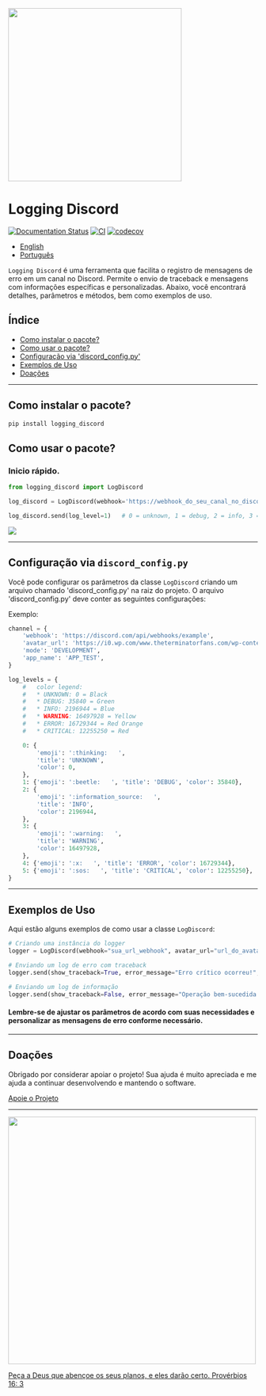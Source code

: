 <img src="https://logging-discord.readthedocs.io/en/latest/img/logging_discord.png" width="350">

# Logging Discord
[![Documentation Status](https://readthedocs.org/projects/logging-discord/badge/?version=latest)](https://logging-discord.readthedocs.io/en/latest/?badge=latest)
[![CI](https://github.com/brunobrown/logging-discord/actions/workflows/pipeline.yml/badge.svg)](https://github.com/brunobrown/logging-discord/actions/workflows/pipeline.yml)
[![codecov](https://codecov.io/gh/brunobrown/logging-discord/graph/badge.svg?token=XTB97RAJA6)](https://codecov.io/gh/brunobrown/logging-discord)

- [English](README.md)
- [Português](README-pt.md)

`Logging Discord` é uma ferramenta que facilita o registro de mensagens de erro em um canal no Discord. Permite o envio de traceback e mensagens com informações específicas e personalizadas. Abaixo, você encontrará detalhes, parâmetros e métodos, bem como exemplos de uso.

## Índice

- [Como instalar o pacote?](#como-instalar-o-pacote)
- [Como usar o pacote?](#como-usar-o-pacote)
- [Configuração via 'discord_config.py'](#configuração-via-discord_configpy)
- [Exemplos de Uso](#exemplos-de-uso)
- [Doações](#doações)

---

## Como instalar o pacote?

```bash
pip install logging_discord
```

## Como usar o pacote?
### Inicio rápido.

```python
from logging_discord import LogDiscord

log_discord = LogDiscord(webhook='https://webhook_do_seu_canal_no_discord')

log_discord.send(log_level=1)   # 0 = unknown, 1 = debug, 2 = info, 3 = warning, 4 = error, 5 = critical
```

<img src="https://logging-discord.readthedocs.io/en/latest/img/error_message.png">

---

## Configuração via `discord_config.py`

Você pode configurar os parâmetros da classe `LogDiscord` criando um arquivo
chamado 'discord_config.py' na raiz do projeto. O arquivo 'discord_config.py'
deve conter as seguintes configurações:

Exemplo:

```python
channel = {
    'webhook': 'https://discord.com/api/webhooks/example',
    'avatar_url': 'https://i0.wp.com/www.theterminatorfans.com/wp-content/uploads/2012/09/the-terminator3.jpg?resize=900%2C450&ssl=1',
    'mode': 'DEVELOPMENT',
    'app_name': 'APP_TEST',
}

log_levels = {
    #   color legend:
    #   * UNKNOWN: 0 = Black
    #   * DEBUG: 35840 = Green
    #   * INFO: 2196944 = Blue
    #   * WARNING: 16497928 = Yellow
    #   * ERROR: 16729344 = Red Orange
    #   * CRITICAL: 12255250 = Red

    0: {
        'emoji': ':thinking:   ',
        'title': 'UNKNOWN',
        'color': 0,
    },
    1: {'emoji': ':beetle:   ', 'title': 'DEBUG', 'color': 35840},
    2: {
        'emoji': ':information_source:   ',
        'title': 'INFO',
        'color': 2196944,
    },
    3: {
        'emoji': ':warning:   ',
        'title': 'WARNING',
        'color': 16497928,
    },
    4: {'emoji': ':x:   ', 'title': 'ERROR', 'color': 16729344},
    5: {'emoji': ':sos:   ', 'title': 'CRITICAL', 'color': 12255250},
}
```

---

## Exemplos de Uso

Aqui estão alguns exemplos de como usar a classe `LogDiscord`:

```python
# Criando uma instância do logger
logger = LogDiscord(webhook="sua_url_webhook", avatar_url="url_do_avatar", mode="DEVELOPMENT", app_name="MeuApp")

# Enviando um log de erro com traceback
logger.send(show_traceback=True, error_message="Erro crítico ocorreu!", log_level=5)

# Enviando um log de informação
logger.send(show_traceback=False, error_message="Operação bem-sucedida.", log_level=2)
```

#### Lembre-se de ajustar os parâmetros de acordo com suas necessidades e personalizar as mensagens de erro conforme necessário.

---

## Doações

Obrigado por considerar apoiar o projeto! Sua ajuda é muito apreciada e me ajuda a continuar desenvolvendo e mantendo o software.

[Apoie o Projeto](https://logging-discord.readthedocs.io/en/latest/#support-the-project)

---

<img src="https://logging-discord.readthedocs.io/en/latest/img/proverbios_16_3.jpg" width="500">

[Peça a Deus que abençoe os seus planos, e eles darão certo. Provérbios 16: 3](https://www.bible.com/bible/211/PRO.16.NTLH)
